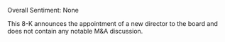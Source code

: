 Overall Sentiment: None

This 8-K announces the appointment of a new director to the board and does not contain any notable M&A discussion.
